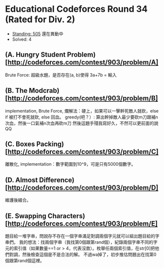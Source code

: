 Educational Codeforces Round 34 (Rated for Div. 2) 
=================
- [Standing: 505](http://codeforces.com/contest/903/standings/page/26) 還在異動中
- Solved: 4

## (A. Hungry Student Problem)[http://codeforces.com/contest/903/problem/A]
Brute Force: 超級水題，是否存在(a, b)使得 3a+7b = 輸入

## (B. The Modcrab)[http://codeforces.com/contest/903/problem/B]
implementation, Brute Force, 爛解法：硬上，如果可以一擊幹死敵人就砍，else if 被打不會死就砍, else 回血。
greedy(吧？）: 算出幹掉敵人最少要砍m刀跟補n次血，然後一口氣補n次血再砍m刀
然後這題手殘我寫好久，不然可以更前面的說QQ

## (C. Boxes Packing)[http://codeforces.com/contest/903/problem/C]
離散化, implementation：數字範圍到10^9，可是只有5000個數字。

## (D. Almost Difference)[http://codeforces.com/contest/903/problem/D]
維護後綴合。

## (E. Swapping Characters)[http://codeforces.com/contest/903/problem/E]
題目給一堆字串，問說存不存在一個字串滿足對調兩個字元就可以組出題目給的字串們。
我的想法：找兩個字串（我找第0個跟第rand個），紀錄兩個字串不同的字元的索引值（如果數量==1 or > 4，代表沒救）。枚舉任兩個索引值，在str[0]把他們對調，然後檢查這個是不是合法的解。
不過wa掉了，初步推估問題出在找第0個跟第rand個這裡。

